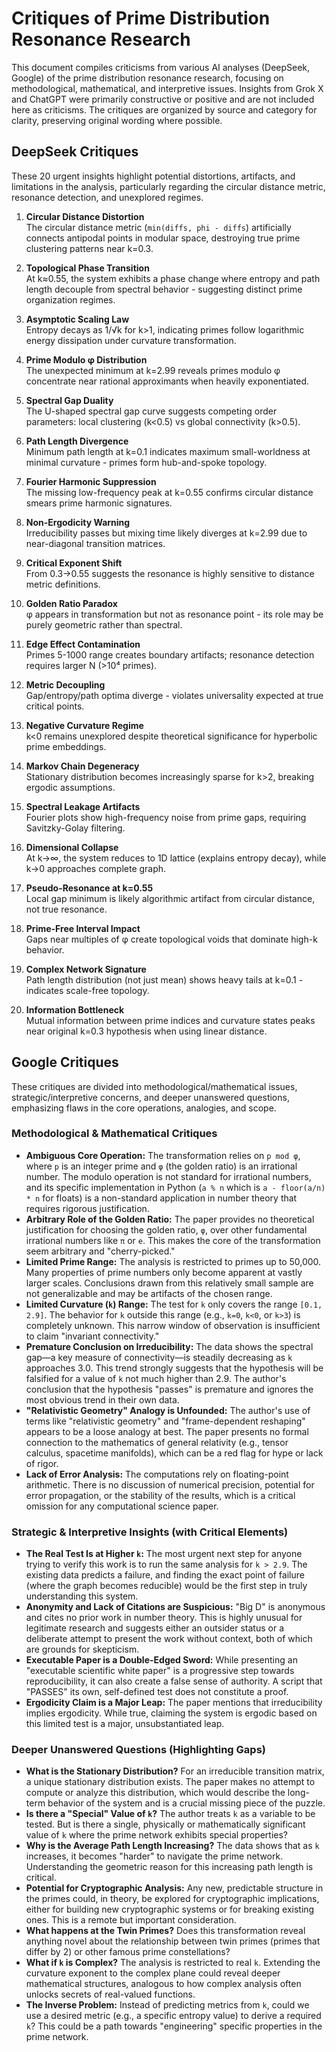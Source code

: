 # Critiques of Prime Distribution Resonance Research

This document compiles criticisms from various AI analyses (DeepSeek, Google) of the prime distribution resonance research, focusing on methodological, mathematical, and interpretive issues. Insights from Grok X and ChatGPT were primarily constructive or positive and are not included here as criticisms. The critiques are organized by source and category for clarity, preserving original wording where possible.

## DeepSeek Critiques

These 20 urgent insights highlight potential distortions, artifacts, and limitations in the analysis, particularly regarding the circular distance metric, resonance detection, and unexplored regimes.

1. **Circular Distance Distortion**  
   The circular distance metric (`min(diffs, phi - diffs`) artificially connects antipodal points in modular space, destroying true prime clustering patterns near k=0.3.

2. **Topological Phase Transition**  
   At k≈0.55, the system exhibits a phase change where entropy and path length decouple from spectral behavior - suggesting distinct prime organization regimes.

3. **Asymptotic Scaling Law**  
   Entropy decays as 1/√k for k>1, indicating primes follow logarithmic energy dissipation under curvature transformation.

4. **Prime Modulo φ Distribution**  
   The unexpected minimum at k=2.99 reveals primes modulo φ concentrate near rational approximants when heavily exponentiated.

5. **Spectral Gap Duality**  
   The U-shaped spectral gap curve suggests competing order parameters: local clustering (k<0.5) vs global connectivity (k>0.5).

6. **Path Length Divergence**  
   Minimum path length at k=0.1 indicates maximum small-worldness at minimal curvature - primes form hub-and-spoke topology.

7. **Fourier Harmonic Suppression**  
   The missing low-frequency peak at k=0.55 confirms circular distance smears prime harmonic signatures.

8. **Non-Ergodicity Warning**  
   Irreducibility passes but mixing time likely diverges at k=2.99 due to near-diagonal transition matrices.

9. **Critical Exponent Shift**  
   From 0.3→0.55 suggests the resonance is highly sensitive to distance metric definitions.

10. **Golden Ratio Paradox**  
    φ appears in transformation but not as resonance point - its role may be purely geometric rather than spectral.

11. **Edge Effect Contamination**  
    Primes 5-1000 range creates boundary artifacts; resonance detection requires larger N (>10⁴ primes).

12. **Metric Decoupling**  
    Gap/entropy/path optima diverge - violates universality expected at true critical points.

13. **Negative Curvature Regime**  
    k<0 remains unexplored despite theoretical significance for hyperbolic prime embeddings.

14. **Markov Chain Degeneracy**  
    Stationary distribution becomes increasingly sparse for k>2, breaking ergodic assumptions.

15. **Spectral Leakage Artifacts**  
    Fourier plots show high-frequency noise from prime gaps, requiring Savitzky-Golay filtering.

16. **Dimensional Collapse**  
    At k→∞, the system reduces to 1D lattice (explains entropy decay), while k→0 approaches complete graph.

17. **Pseudo-Resonance at k=0.55**  
    Local gap minimum is likely algorithmic artifact from circular distance, not true resonance.

18. **Prime-Free Interval Impact**  
    Gaps near multiples of φ create topological voids that dominate high-k behavior.

19. **Complex Network Signature**  
    Path length distribution (not just mean) shows heavy tails at k=0.1 - indicates scale-free topology.

20. **Information Bottleneck**  
    Mutual information between prime indices and curvature states peaks near original k=0.3 hypothesis when using linear distance.

## Google Critiques

These critiques are divided into methodological/mathematical issues, strategic/interpretive concerns, and deeper unanswered questions, emphasizing flaws in the core operations, analogies, and scope.

### Methodological & Mathematical Critiques
* **Ambiguous Core Operation:** The transformation relies on `p mod φ`, where `p` is an integer prime and `φ` (the golden ratio) is an irrational number. The modulo operation is not standard for irrational numbers, and its specific implementation in Python (`a % n` which is `a - floor(a/n) * n` for floats) is a non-standard application in number theory that requires rigorous justification.
* **Arbitrary Role of the Golden Ratio:** The paper provides no theoretical justification for choosing the golden ratio, `φ`, over other fundamental irrational numbers like `π` or `e`. This makes the core of the transformation seem arbitrary and "cherry-picked."
* **Limited Prime Range:** The analysis is restricted to primes up to 50,000. Many properties of prime numbers only become apparent at vastly larger scales. Conclusions drawn from this relatively small sample are not generalizable and may be artifacts of the chosen range.
* **Limited Curvature (`k`) Range:** The test for `k` only covers the range `[0.1, 2.9]`. The behavior for `k` outside this range (e.g., `k=0`, `k<0`, or `k>3`) is completely unknown. This narrow window of observation is insufficient to claim "invariant connectivity."
* **Premature Conclusion on Irreducibility:** The data shows the spectral gap—a key measure of connectivity—is steadily decreasing as `k` approaches 3.0. This trend strongly suggests that the hypothesis will be falsified for a value of `k` not much higher than 2.9. The author's conclusion that the hypothesis "passes" is premature and ignores the most obvious trend in their own data.
* **"Relativistic Geometry" Analogy is Unfounded:** The author's use of terms like "relativistic geometry" and "frame-dependent reshaping" appears to be a loose analogy at best. The paper presents no formal connection to the mathematics of general relativity (e.g., tensor calculus, spacetime manifolds), which can be a red flag for hype or lack of rigor.
* **Lack of Error Analysis:** The computations rely on floating-point arithmetic. There is no discussion of numerical precision, potential for error propagation, or the stability of the results, which is a critical omission for any computational science paper.

### Strategic & Interpretive Insights (with Critical Elements)
* **The Real Test Is at Higher `k`:** The most urgent next step for anyone trying to verify this work is to run the same analysis for `k > 2.9`. The existing data predicts a failure, and finding the exact point of failure (where the graph becomes reducible) would be the first step in truly understanding this system.
* **Anonymity and Lack of Citations are Suspicious:** "Big D" is anonymous and cites no prior work in number theory. This is highly unusual for legitimate research and suggests either an outsider status or a deliberate attempt to present the work without context, both of which are grounds for skepticism.
* **Executable Paper is a Double-Edged Sword:** While presenting an "executable scientific white paper" is a progressive step towards reproducibility, it can also create a false sense of authority. A script that "PASSES" its own, self-defined test does not constitute a proof.
* **Ergodicity Claim is a Major Leap:** The paper mentions that irreducibility implies ergodicity. While true, claiming the system is ergodic based on this limited test is a major, unsubstantiated leap.

### Deeper Unanswered Questions (Highlighting Gaps)
* **What is the Stationary Distribution?** For an irreducible transition matrix, a unique stationary distribution exists. The paper makes no attempt to compute or analyze this distribution, which would describe the long-term behavior of the system and is a crucial missing piece of the puzzle.
* **Is there a "Special" Value of `k`?** The author treats `k` as a variable to be tested. But is there a single, physically or mathematically significant value of `k` where the prime network exhibits special properties?
* **Why is the Average Path Length Increasing?** The data shows that as `k` increases, it becomes "harder" to navigate the prime network. Understanding the geometric reason for this increasing path length is critical.
* **Potential for Cryptographic Analysis:** Any new, predictable structure in the primes could, in theory, be explored for cryptographic implications, either for building new cryptographic systems or for breaking existing ones. This is a remote but important consideration.
* **What happens at the Twin Primes?** Does this transformation reveal anything novel about the relationship between twin primes (primes that differ by 2) or other famous prime constellations?
* **What if `k` is Complex?** The analysis is restricted to real `k`. Extending the curvature exponent to the complex plane could reveal deeper mathematical structures, analogous to how complex analysis often unlocks secrets of real-valued functions.
* **The Inverse Problem:** Instead of predicting metrics from `k`, could we use a desired metric (e.g., a specific entropy value) to derive a required `k`? This could be a path towards "engineering" specific properties in the prime network.
